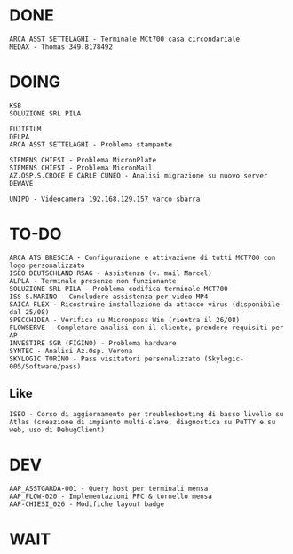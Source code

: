 # DONE
	ARCA ASST SETTELAGHI - Terminale MCt700 casa circondariale
	MEDAX - Thomas 349.8178492

# DOING
	KSB
	SOLUZIONE SRL PILA

	FUJIFILM
	DELPA
	ARCA ASST SETTELAGHI - Problema stampante

	SIEMENS CHIESI - Problema MicronPlate
	SIEMENS CHIESI - Problema MicronMail
	AZ.OSP.S.CROCE E CARLE CUNEO - Analisi migrazione su nuovo server
	DEWAVE

	UNIPD - Videocamera 192.168.129.157 varco sbarra 

# TO-DO
	ARCA ATS BRESCIA - Configurazione e attivazione di tutti MCT700 con logo personalizzato
	ISEO DEUTSCHLAND RSAG - Assistenza (v. mail Marcel)
	ALPLA - Terminale presenze non funzionante
	SOLUZIONE SRL PILA - Problema codifica terminale MCT700
	ISS S.MARINO - Concludere assistenza per video MP4 
	SAICA FLEX - Ricostruire installazione da attacco virus (disponibile dal 25/08)
	SPECCHIDEA - Verifica su Micronpass Win (rientra il 26/08)
	FLOWSERVE - Completare analisi con il cliente, prendere requisiti per AP
	INVESTIRE SGR (FIGINO) - Problema hardware
	SYNTEC - Analisi Az.Osp. Verona
	SKYLOGIC TORINO - Pass visitatori personalizzato (Skylogic-005/Software/pass)

## Like
	ISEO - Corso di aggiornamento per troubleshooting di basso livello su Atlas (creazione di impianto multi-slave, diagnostica su PuTTY e su web, uso di DebugClient)

# DEV
	AAP_ASSTGARDA-001 - Query host per terminali mensa
	AAP_FLOW-020 - Implementazioni PPC & tornello mensa
	AAP-CHIESI_026 - Modifiche layout badge

# WAIT
